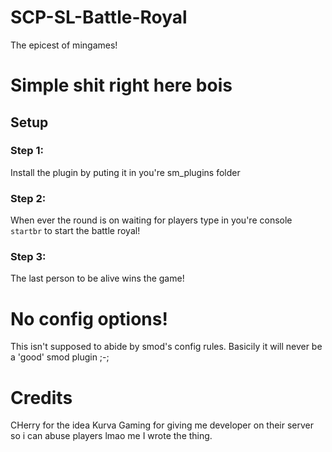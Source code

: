 # SCP-SL-Battle-Royal
The epicest of mingames!

# Simple shit right here bois
## Setup
### Step 1:
Install the plugin by puting it in you're sm_plugins folder
### Step 2:
When ever the round is on waiting for players type in you're console `startbr` to start the battle royal!
### Step 3:
The last person to be alive wins the game!

# No config options!
This isn't supposed to abide by smod's config rules. Basicily it will never be a 'good' smod plugin ;-;

# Credits
CHerry for the idea
Kurva Gaming for giving me developer on their server so i can abuse players lmao
me I wrote the thing.
